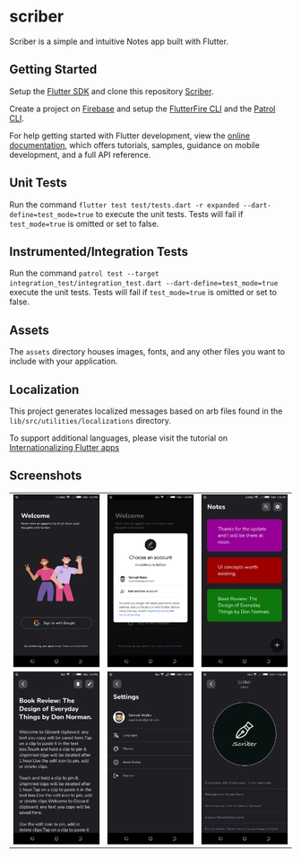 # scriber

Scriber is a simple and intuitive Notes app built with Flutter.

## Getting Started

Setup the [Flutter SDK](https://docs.flutter.dev/get-started/install) 
and clone this repository [Scriber](https://github.com/superakabo/scriber.git).

Create a project on [Firebase](console.firebase.google.com/) and setup the
[FlutterFire CLI](https://pub.dev/packages/flutterfire_cli) and the
[Patrol CLI](https://pub.dev/packages/patrol_cli).

For help getting started with Flutter development, view the
[online documentation](https://flutter.dev/docs), which offers tutorials,
samples, guidance on mobile development, and a full API reference.

## Unit Tests

Run the command `flutter test test/tests.dart -r expanded --dart-define=test_mode=true` 
to execute the unit tests. Tests will fail if `test_mode=true`
is omitted or set to false.

## Instrumented/Integration Tests

Run the command `patrol test --target integration_test/integration_test.dart --dart-define=test_mode=true`
execute the unit tests. Tests will fail if `test_mode=true` is omitted or set to false.

## Assets

The `assets` directory houses images, fonts, and any other files you want to
include with your application.

## Localization

This project generates localized messages based on arb files found in
the `lib/src/utilities/localizations` directory.

To support additional languages, please visit the tutorial on
[Internationalizing Flutter
apps](https://flutter.dev/docs/development/accessibility-and-localization/internationalization)

## Screenshots

<table>
  <tr>
    <td>
      <img src="screenshots/Screenshot_20230708-132218.png" alt="Welcome">
    </td>
    <td>
      <img src="screenshots/Screenshot_20230708-133421.png" alt="Google Login">
    </td>
    <td>
      <img src="screenshots/Screenshot_20230708-133545.png" alt="All Notes">
    </td>
  </tr>
  <tr>
    <td>
      <img src="screenshots/Screenshot_20230708-134049.png" alt="Notes Details">
    </td>
    <td>
      <img src="screenshots/Screenshot_20230708-133818.png" alt="Settings">
    </td>
    <td>
      <img src="screenshots/Screenshot_20230711-115545.png" alt="About Scriber">
    </td>
  </tr>
</table>